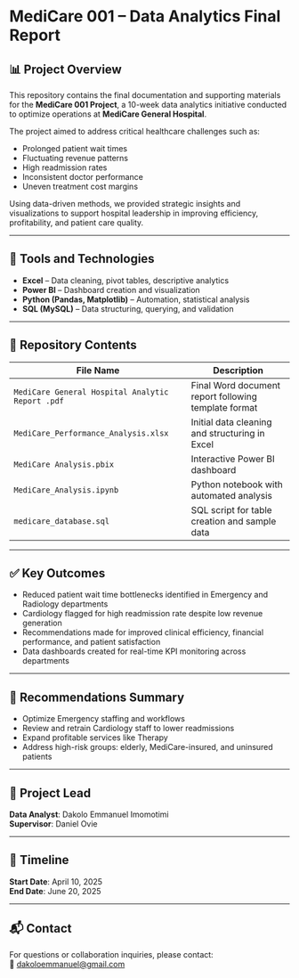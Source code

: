 # MediCare 001 – Data Analytics Final Report

## 📊 Project Overview

This repository contains the final documentation and supporting materials for the **MediCare 001 Project**, a 10-week data analytics initiative conducted to optimize operations at **MediCare General Hospital**.

The project aimed to address critical healthcare challenges such as:
- Prolonged patient wait times
- Fluctuating revenue patterns
- High readmission rates
- Inconsistent doctor performance
- Uneven treatment cost margins

Using data-driven methods, we provided strategic insights and visualizations to support hospital leadership in improving efficiency, profitability, and patient care quality.

---

## 🔧 Tools and Technologies

- **Excel** – Data cleaning, pivot tables, descriptive analytics
- **Power BI** – Dashboard creation and visualization
- **Python (Pandas, Matplotlib)** – Automation, statistical analysis
- **SQL (MySQL)** – Data structuring, querying, and validation

---

## 📁 Repository Contents

| File Name                                            | Description                                          |
|--------------------------------------------------    |------------------------------------------------------|
| `MediCare General Hospital Analytic Report .pdf`     | Final Word document report following template format |
| `MediCare_Performance_Analysis.xlsx`                 | Initial data cleaning and structuring in Excel       |
| `MediCare Analysis.pbix`                             | Interactive Power BI dashboard                       |
| `MediCare_Analysis.ipynb`                            | Python notebook with automated analysis              |
| `medicare_database.sql`                              | SQL script for table creation and sample data        |

---

## ✅ Key Outcomes

- Reduced patient wait time bottlenecks identified in Emergency and Radiology departments
- Cardiology flagged for high readmission rate despite low revenue generation
- Recommendations made for improved clinical efficiency, financial performance, and patient satisfaction
- Data dashboards created for real-time KPI monitoring across departments

---

## 📌 Recommendations Summary

- Optimize Emergency staffing and workflows
- Review and retrain Cardiology staff to lower readmissions
- Expand profitable services like Therapy
- Address high-risk groups: elderly, MediCare-insured, and uninsured patients

---

## 👤 Project Lead

**Data Analyst**: Dakolo Emmanuel Imomotimi  
**Supervisor**: Daniel Ovie  


---

## 📅 Timeline

**Start Date**: April 10, 2025  
**End Date**: June 20, 2025

---

## 📬 Contact

For questions or collaboration inquiries, please contact:  
📧 dakoloemmanuel@gmail.com 


